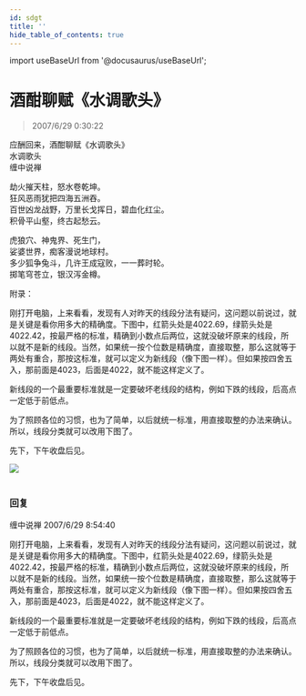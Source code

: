 ```yaml
---
id: sdgt
title: ''
hide_table_of_contents: true
---
```


import useBaseUrl from '@docusaurus/useBaseUrl';

# 酒酣聊赋《水调歌头》

> 2007/6/29 0:30:22
<div style={{color: '#FF0000', fontWeight: '500'}}>
应酬回来，酒酣聊赋《水调歌头》
</div>

<div style={{color: '#FF0000', fontSize: '56px', fontWeight: '500', textAlign: 'center', lineHeight: '150%'}}>
水调歌头
</div>

<div style={{ color: '#FF0000', fontSize: '32px', fontWeight: '500', textAlign: 'center', lineHeight: '200%', marginBottom: '10px'}}>
缠中说禅
</div>

<div style={{color: '#FF0000', fontSize: '24px', fontWeight: '500', textAlign: 'center', lineHeight: '150%', marginBottom: '30px'}}>

劫火摧天柱，怒水卷乾坤。<br/>
狂风恶雨犹把四海五洲吞。<br/>
百世凶龙战野，万里长戈挥日，碧血化红尘。<br/>
积骨平山壑，终古起愁云。 
 
虎狼穴、神鬼界、死生门，<br/>
娑婆世界，痴客漫说地球村。<br/>
多少狐争兔斗，几许王成寇败，一一葬时轮。<br/>
掷笔穹苍立，银汉泻金樽。
</div>

<div style={{color: '#FF0000', fontSize: 'x-large', fontWeight: '500', textAlign: 'left', lineHeight: '150%', marginBottom: '30px'}}>

附录：
 
刚打开电脑，上来看看，发现有人对昨天的线段分法有疑问，这问题以前说过，就是关键是看你用多大的精确度。下图中，红箭头处是4022.69，绿箭头处是4022.42，按最严格的标准，精确到小数点后两位，这就没破坏原来的线段，所以就不是新的线段。当然，如果统一按个位数是精确度，直接取整，那么这就等于两处有重合，那按这标准，就可以定义为新线段（像下图一样）。但如果按四舍五入，那前面是4023，后面是4022，就不能这样定义了。
 
新线段的一个最重要标准就是一定要破坏老线段的结构，例如下跌的线段，后高点一定低于前低点。
 
为了照顾各位的习惯，也为了简单，以后就统一标准，用直接取整的办法来确认。所以，线段分类就可以改用下图了。
 
先下，下午收盘后见。
</div>

<div style={{textAlign: 'left'}}>
<img src={useBaseUrl('https://gateway.ipfscdn.io/ipfs/QmXSnds2BF97yuZwYAMLwrpjQcuPcm22WGsFmBJfWFTEUM/poems/sdgt/1.jpeg')} /><br/><br/>
</div>

### 回复

<div class='blog-comment'>
<span class='blog-comment-chan'>缠中说禅</span> 2007/6/29 8:54:40<br/>

刚打开电脑，上来看看，发现有人对昨天的线段分法有疑问，这问题以前说过，就是关键是看你用多大的精确度。下图中，红箭头处是4022.69，绿箭头处是4022.42，按最严格的标准，精确到小数点后两位，这就没破坏原来的线段，所以就不是新的线段。当然，如果统一按个位数是精确度，直接取整，那么这就等于两处有重合，那按这标准，就可以定义为新线段（像下图一样）。但如果按四舍五入，那前面是4023，后面是4022，就不能这样定义了。
 
新线段的一个最重要标准就是一定要破坏老线段的结构，例如下跌的线段，后高点一定低于前低点。
 
为了照顾各位的习惯，也为了简单，以后就统一标准，用直接取整的办法来确认。所以，线段分类就可以改用下图了。
 
先下，下午收盘后见。
</div>